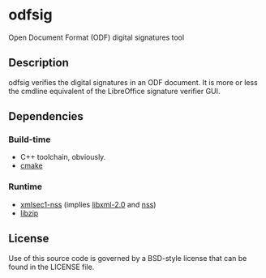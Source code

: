 # odfsig
Open Document Format (ODF) digital signatures tool

## Description

odfsig verifies the digital signatures in an ODF document. It is more or less
the cmdline equivalent of the LibreOffice signature verifier GUI.

## Dependencies

### Build-time

- C++ toolchain, obviously.
- [cmake](https://cmake.org/)

### Runtime

- [xmlsec1-nss](https://www.aleksey.com/xmlsec/) (implies
  [libxml-2.0](http://xmlsoft.org/) and
  [nss](https://developer.mozilla.org/en-US/docs/Mozilla/Projects/NSS))
- [libzip](https://libzip.org/)

## License

Use of this source code is governed by a BSD-style license that can be found in
the LICENSE file.
